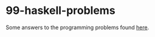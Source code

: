 # 99-haskell-problems
Some answers to the programming problems found [here](https://wiki.haskell.org/H-99:_Ninety-Nine_Haskell_Problems).
